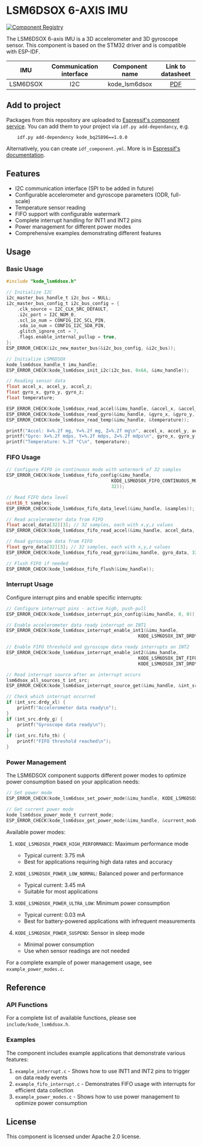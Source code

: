 # LSM6DSOX 6-AXIS IMU

[![Component Registry](https://components.espressif.com/components/kodediy/kode_lsm6dsox/badge.svg)](https://components.espressif.com/components/kodediy/kode_lsm6dsox)

The LSM6DSOX 6-axis IMU is a 3D accelerometer and 3D gyroscope sensor. This component is based on the STM32 driver and is compatible with ESP-IDF.

| IMU | Communication interface | Component name | Link to datasheet |
| :------------: | :---------------------: | :------------: | :---------------: |
| LSM6DSOX         | I2C                     | kode_lsm6dsox      | [PDF](https://github.com/kodediy/kode_lsm6dsox/blob/main/LSM6DSOX_Datasheet_Rev4.pdf) |

## Add to project

Packages from this repository are uploaded to [Espressif's component service](https://components.espressif.com/).
You can add them to your project via `idf.py add-dependancy`, e.g.
```
    idf.py add-dependency kode_bq25896==1.0.0
```

Alternatively, you can create `idf_component.yml`. More is in [Espressif's documentation](https://docs.espressif.com/projects/esp-idf/en/latest/esp32/api-guides/tools/idf-component-manager.html).

## Features

- I2C communication interface (SPI to be added in future)
- Configurable accelerometer and gyroscope parameters (ODR, full-scale)
- Temperature sensor reading
- FIFO support with configurable watermark
- Complete interrupt handling for INT1 and INT2 pins
- Power management for different power modes
- Comprehensive examples demonstrating different features

## Usage

### Basic Usage

```c
#include "kode_lsm6dsox.h"

// Initialize I2C
i2c_master_bus_handle_t i2c_bus = NULL;
i2c_master_bus_config_t i2c_bus_config = {
    .clk_source = I2C_CLK_SRC_DEFAULT,
    .i2c_port = I2C_NUM_0,
    .scl_io_num = CONFIG_I2C_SCL_PIN,
    .sda_io_num = CONFIG_I2C_SDA_PIN,
    .glitch_ignore_cnt = 7,
    .flags.enable_internal_pullup = true,
};
ESP_ERROR_CHECK(i2c_new_master_bus(&i2c_bus_config, &i2c_bus));

// Initialize LSM6DSOX
kode_lsm6dsox_handle_t imu_handle;
ESP_ERROR_CHECK(kode_lsm6dsox_init_i2c(i2c_bus, 0x6A, &imu_handle));

// Reading sensor data
float accel_x, accel_y, accel_z;
float gyro_x, gyro_y, gyro_z;
float temperature;

ESP_ERROR_CHECK(kode_lsm6dsox_read_accel(&imu_handle, &accel_x, &accel_y, &accel_z));
ESP_ERROR_CHECK(kode_lsm6dsox_read_gyro(&imu_handle, &gyro_x, &gyro_y, &gyro_z));
ESP_ERROR_CHECK(kode_lsm6dsox_read_temp(&imu_handle, &temperature));

printf("Accel: X=%.2f mg, Y=%.2f mg, Z=%.2f mg\n", accel_x, accel_y, accel_z);
printf("Gyro: X=%.2f mdps, Y=%.2f mdps, Z=%.2f mdps\n", gyro_x, gyro_y, gyro_z);
printf("Temperature: %.2f °C\n", temperature);
```

### FIFO Usage

```c
// Configure FIFO in continuous mode with watermark of 32 samples
ESP_ERROR_CHECK(kode_lsm6dsox_fifo_config(&imu_handle, 
                                       KODE_LSM6DSOX_FIFO_CONTINUOUS_MODE, 
                                       32));

// Read FIFO data level
uint16_t samples;
ESP_ERROR_CHECK(kode_lsm6dsox_fifo_data_level(&imu_handle, &samples));

// Read accelerometer data from FIFO
float accel_data[32][3]; // 32 samples, each with x,y,z values
ESP_ERROR_CHECK(kode_lsm6dsox_fifo_read_accel(&imu_handle, accel_data, 32));

// Read gyroscope data from FIFO
float gyro_data[32][3]; // 32 samples, each with x,y,z values
ESP_ERROR_CHECK(kode_lsm6dsox_fifo_read_gyro(&imu_handle, gyro_data, 32));

// Flush FIFO if needed
ESP_ERROR_CHECK(kode_lsm6dsox_fifo_flush(&imu_handle));
```

### Interrupt Usage

Configure interrupt pins and enable specific interrupts:

```c
// Configure interrupt pins - active high, push-pull
ESP_ERROR_CHECK(kode_lsm6dsox_interrupt_pin_config(&imu_handle, 0, 0));

// Enable accelerometer data ready interrupt on INT1
ESP_ERROR_CHECK(kode_lsm6dsox_interrupt_enable_int1(&imu_handle, 
                                                 KODE_LSM6DSOX_INT_DRDY_XL));

// Enable FIFO threshold and gyroscope data ready interrupts on INT2
ESP_ERROR_CHECK(kode_lsm6dsox_interrupt_enable_int2(&imu_handle, 
                                                 KODE_LSM6DSOX_INT_FIFO_TH | 
                                                 KODE_LSM6DSOX_INT_DRDY_G));

// Read interrupt source after an interrupt occurs
lsm6dsox_all_sources_t int_src;
ESP_ERROR_CHECK(kode_lsm6dsox_interrupt_source_get(&imu_handle, &int_src));

// Check which interrupt occurred
if (int_src.drdy_xl) {
    printf("Accelerometer data ready\n");
}
if (int_src.drdy_g) {
    printf("Gyroscope data ready\n");
}
if (int_src.fifo_th) {
    printf("FIFO threshold reached\n");
}
```

### Power Management

The LSM6DSOX component supports different power modes to optimize power consumption based on your application needs:

```c
// Set power mode
ESP_ERROR_CHECK(kode_lsm6dsox_set_power_mode(&imu_handle, KODE_LSM6DSOX_POWER_LOW_NORMAL));

// Get current power mode
kode_lsm6dsox_power_mode_t current_mode;
ESP_ERROR_CHECK(kode_lsm6dsox_get_power_mode(&imu_handle, &current_mode));
```

Available power modes:

1. `KODE_LSM6DSOX_POWER_HIGH_PERFORMANCE`: Maximum performance mode
   - Typical current: 3.75 mA
   - Best for applications requiring high data rates and accuracy

2. `KODE_LSM6DSOX_POWER_LOW_NORMAL`: Balanced power and performance
   - Typical current: 3.45 mA
   - Suitable for most applications

3. `KODE_LSM6DSOX_POWER_ULTRA_LOW`: Minimum power consumption
   - Typical current: 0.03 mA
   - Best for battery-powered applications with infrequent measurements

4. `KODE_LSM6DSOX_POWER_SUSPEND`: Sensor in sleep mode
   - Minimal power consumption
   - Use when sensor readings are not needed

For a complete example of power management usage, see `example_power_modes.c`.

## Reference

### API Functions

For a complete list of available functions, please see `include/kode_lsm6dsox.h`.

### Examples

The component includes example applications that demonstrate various features:

1. `example_interrupt.c` - Shows how to use INT1 and INT2 pins to trigger on data ready events
2. `example_fifo_interrupt.c` - Demonstrates FIFO usage with interrupts for efficient data collection
3. `example_power_modes.c` - Shows how to use power management to optimize power consumption

## License

This component is licensed under Apache 2.0 license.
